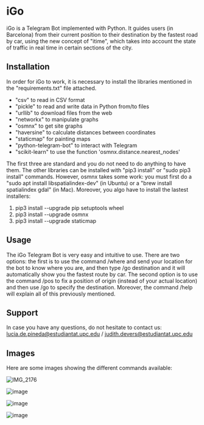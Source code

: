 # iGo
iGo is a Telegram Bot implemented with Python. It guides users (in Barcelona) from their current position to their destination by the fastest road by car, using the new concept of "itime", which takes into account the state of traffic in real time in certain sections of the city.

## Installation
In order for iGo to work, it is necessary to install the libraries mentioned in the "requirements.txt" file attached.
- "csv" to read in CSV format
- "pickle" to read and write data in Python from/to files
- "urllib" to download files from the web
- "networkx" to manipulate graphs
- "osmnx" to get site graphs
- "haversine" to calculate distances between coordinates
- "staticmap" for painting maps
- "python-telegram-bot" to interact with Telegram
- "scikit-learn" to use the function 'osmnx.distance.nearest_nodes'

The first three are standard and you do not need to do anything to have them. The other libraries can be installed with "pip3 install" or "sudo pip3 install" commands.
However, osmnx takes some work: you must first do a "sudo apt install libspatialindex-dev" (in Ubuntu) or a "brew install spatialindex gdal" (in Mac).
Moreover, you algo have to install the lastest installers:
1. pip3 install --upgrade pip setuptools wheel
2. pip3 install --upgrade osmnx
3. pip3 install --upgrade staticmap

## Usage
The iGo Telegram Bot is very easy and intuitive to use. There are two options: the first is to use the command /where and send your location for the bot to know where you are, and then type /go destination and it will automatically show you the fastest route by car. The second option is to use the command /pos to fix a position of origin (instead of your actual location) and then use /go to specify the destination. Moreover, the command /help will explain all of this previously mentioned.

## Support
In case you have any questions, do not hesitate to contact us: lucia.de.pineda@estudiantat.upc.edu / judith.devers@estudiantat.upc.edu

## Images
Here are some images showing the different commands available:

![IMG_2176](https://user-images.githubusercontent.com/83398396/120075200-990d0600-c0a0-11eb-991f-bef3082d428b.jpg)

![image](https://user-images.githubusercontent.com/83398396/120075634-6a902a80-c0a2-11eb-9385-ef1312aa4160.png)

![image](https://user-images.githubusercontent.com/83398396/120075719-b7740100-c0a2-11eb-8834-f40c34acbab0.png)

![image](https://user-images.githubusercontent.com/83398396/120075726-be027880-c0a2-11eb-8a30-c0ae8dffa210.png)


